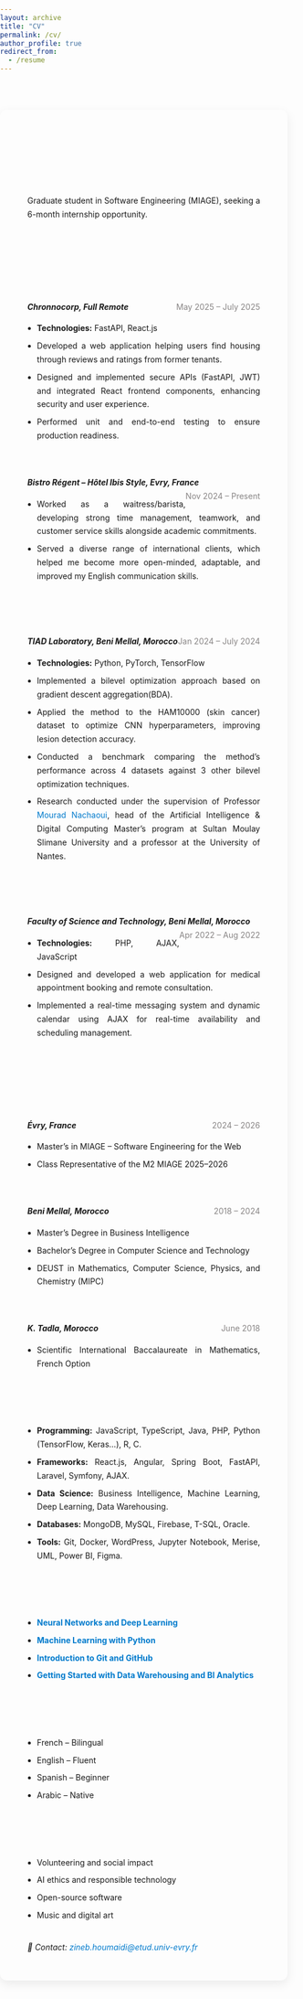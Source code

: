 ```yaml
---
layout: archive
title: "CV"
permalink: /cv/
author_profile: true
redirect_from:
  - /resume
---
```


<style>
  body {
    font-family: "Inter", "Segoe UI", Roboto, sans-serif;
    line-height: 1.7;
    margin: 0;
    padding: 0;
  }

  .cv-container {
    max-width: 1000px;
    margin: 4rem auto;
    padding: 2rem 3rem;
    border-radius: 12px;
    box-shadow: 0 6px 18px rgba(0,0,0,0.08);
  }

  h1, h2, h3 {
    color: black;
    margin-bottom: 0.5em;
    transition: all 0.6s ease;
    opacity: 0;
    transform: translateY(20px);
  }

  h1.visible, h2.visible, h3.visible {
    opacity: 1;
    transform: translateY(0);
  }

  h1 {
    font-size: 2rem;
  }

  h2 {
    font-size: 1.5rem;
    border-bottom: 2px solid #007acc;
    padding-bottom: 0.2em;
    margin-top: 2rem;
  }

  h3 {
    font-size: 1.2rem;
    margin-top: 1rem;
  }

  ul {
    padding-left: 1.2em;
    margin-bottom: 1rem;
    text-align: justify;
  }

  li {
    margin-bottom: 0.5em;
  }

  p {
    text-align: justify;
  }

  .position {
    font-weight: 600;
    color: #242424ff;
  }

  .company {
    font-style: italic;
  }

  .date {
    float: right;
    color: #888585ff;
  }

  a {
    color: #007acc;
    text-decoration: none;
    transition: color 0.3s ease, background-color 0.3s ease;
  }

  a:hover {
    color: white;
    background-color: #007acc;
    padding: 0.2em 0.4em;
    border-radius: 4px;
  }

  .contact {
    margin-top: 2rem;
    font-style: italic;
  }
</style>

<div class="cv-container">

  <h1>Zineb HOUMAIDI</h1>
  <p>Graduate student in Software Engineering (MIAGE), seeking a 6-month internship opportunity.</p>

  <h2>Professional Experience</h2>

  <div>
    <h3 class="position">Full-Stack Web Developer – Internship</h3>
    <span class="company"><b>Chronnocorp, Full Remote</b></span> <span class="date">May 2025 – July 2025</span>
    <ul>
      <li><b>Technologies:</b> FastAPI, React.js</li>
      <li>Developed a web application helping users find housing through reviews and ratings from former tenants.</li>
      <li>Designed and implemented secure APIs (FastAPI, JWT) and integrated React frontend components, enhancing security and user experience.</li>
      <li>Performed unit and end-to-end testing to ensure production readiness.</li>
    </ul>
  </div>

  <div>
  <h3 class="position">Restaurant Service – Student Job</h3>
  <span class="company"><b>Bistro Régent – Hôtel Ibis Style, Evry, France</b></span> <span class="date">Nov 2024 – Present</span>
  <ul>
    <li>Worked as a waitress/barista, developing strong time management, teamwork, and customer service skills alongside academic commitments.</li>
    <li>Served a diverse range of international clients, which helped me become more open-minded, adaptable, and improved my English communication skills.</li>
  </ul>
  </div>

  <div>
    <h3 class="position">Research in Data Science - Academic Internship</h3>
    <span class="company"><b>TIAD Laboratory, Beni Mellal, Morocco</b></span> <span class="date">Jan 2024 – July 2024</span>
    <ul>
      <li><b>Technologies:</b> Python, PyTorch, TensorFlow</li>
      <li>Implemented a bilevel optimization approach based on gradient descent aggregation(BDA).</li>
      <li>Applied the method to the HAM10000 (skin cancer) dataset to optimize CNN hyperparameters, improving lesion detection accuracy.</li>
      <li>Conducted a benchmark comparing the method’s performance across 4 datasets against 3 other bilevel optimization techniques.</li>
      <li>Research conducted under the supervision of Professor <a href="mailto:m.nachaoui@usms.ma"> Mourad Nachaoui</a>, head of the Artificial Intelligence & Digital Computing Master’s program at Sultan Moulay Slimane University and a professor at the University of Nantes.</li>
    </ul>
  </div>

  <div>
    <h3 class="position">Full-Stack Web Developer – Academic Internship</h3>
    <span class="company"><b>Faculty of Science and Technology, Beni Mellal, Morocco</b></span> <span class="date">Apr 2022 – Aug 2022</span>
    <ul>
      <li><b>Technologies:</b> PHP, AJAX, JavaScript</li>
      <li>Designed and developed a web application for medical appointment booking and remote consultation.</li>
      <li>Implemented a real-time messaging system and dynamic calendar using AJAX for real-time availability and scheduling management.</li>
    </ul>
  </div>

  <h2>Education</h2>

  <div>
    <h3 class="position">University of Évry Paris Saclay</h3>
    <span class="company"><b>Évry, France</b></span> <span class="date">2024 – 2026</span>
    <ul>
      <li>Master’s in MIAGE – Software Engineering for the Web</li>
      <li>Class Representative of the M2 MIAGE 2025–2026</li>
    </ul>
  </div>

  <div>
    <h3 class="position">Sultan Moulay Slimane University</h3>
    <span class="company"><b>Beni Mellal, Morocco</b></span> <span class="date">2018 – 2024</span>
    <ul>
      <li>Master’s Degree in Business Intelligence</li>
      <li>Bachelor’s Degree in Computer Science and Technology</li>
      <li>DEUST in Mathematics, Computer Science, Physics, and Chemistry (MIPC)</li>
    </ul>
  </div>

  <div>
    <h3 class="position">Moulay Rachid High School</h3>
    <span class="company"><b>K. Tadla, Morocco</b></span> <span class="date">June 2018</span>
    <ul>
      <li>Scientific International Baccalaureate in Mathematics, French Option</li>
    </ul>
  </div>

  <h2>Skills</h2>
  <ul>
    <li><b>Programming:</b> JavaScript, TypeScript, Java, PHP, Python (TensorFlow, Keras…), R, C.</li>
    <li><b>Frameworks:</b> React.js, Angular, Spring Boot, FastAPI, Laravel, Symfony, AJAX.</li>
    <li><b>Data Science:</b> Business Intelligence, Machine Learning, Deep Learning, Data Warehousing.</li>
    <li><b>Databases:</b> MongoDB, MySQL, Firebase, T-SQL, Oracle.</li>
    <li><b>Tools:</b> Git, Docker, WordPress, Jupyter Notebook, Merise, UML, Power BI, Figma.</li>
  </ul>

  <h2>Certificates</h2>
  <ul>
    <li><a href="https://www.coursera.org/account/accomplishments/verify/77N4KJQDMUZ5" target="_blank"><b>Neural Networks and Deep Learning</b></a></li>
    <li><a href="https://www.coursera.org/account/accomplishments/verify/CG3T7EB977DD" target="_blank"><b>Machine Learning with Python</b></a></li>
    <li><a href="https://www.coursera.org/account/accomplishments/verify/9BS01PKJVCFA" target="_blank"><b>Introduction to Git and GitHub</b></a></li>
    <li><a href="https://www.coursera.org/account/accomplishments/verify/GWRNF4VMK37Q" target="_blank"><b>Getting Started with Data Warehousing and BI Analytics</b></a></li>
  </ul>

  <h2>Languages</h2>
  <ul>
    <li>French – Bilingual</li>
    <li>English – Fluent</li>
    <li>Spanish – Beginner</li>
    <li>Arabic – Native</li>
  </ul>

  <h2>Interests</h2>
  <ul>
    <li>Volunteering and social impact</li>
    <li>AI ethics and responsible technology</li>
    <li>Open-source software</li>
    <li>Music and digital art</li>
  </ul>

  <p class="contact">
    📧 Contact: <a href="mailto:zineb.houmaidi@etud.univ-evry.fr">zineb.houmaidi@etud.univ-evry.fr</a>
  </p>
</div>

<script>
  // Animate section titles on scroll
  const titles = document.querySelectorAll("h1, h2, h3");
  const observer = new IntersectionObserver(entries => {
    entries.forEach(entry => {
      if (entry.isIntersecting) entry.target.classList.add("visible");
    });
  }, { threshold: 0.2 });

  titles.forEach(title => observer.observe(title));

  // Add tooltip effect for certificates
  const certLinks = document.querySelectorAll("h2 + ul a");
  certLinks.forEach(link => {
    link.addEventListener("mouseenter", () => {
      const tooltip = document.createElement("span");
      tooltip.textContent = "Click to verify on Coursera";
      tooltip.style.position = "absolute";
      tooltip.style.background = "#007acc";
      tooltip.style.color = "white";
      tooltip.style.padding = "4px 8px";
      tooltip.style.borderRadius = "6px";
      tooltip.style.fontSize = "0.8rem";
      tooltip.style.top = `${link.getBoundingClientRect().top - 30}px`;
      tooltip.style.left = `${link.getBoundingClientRect().left}px`;
      tooltip.style.zIndex = "1000";
      tooltip.classList.add("tooltip");
      document.body.appendChild(tooltip);
      link.dataset.tooltipId = "tooltip";
    });

    link.addEventListener("mouseleave", () => {
      const tooltip = document.querySelector(".tooltip");
      if (tooltip) tooltip.remove();
    });
  });
</script>
